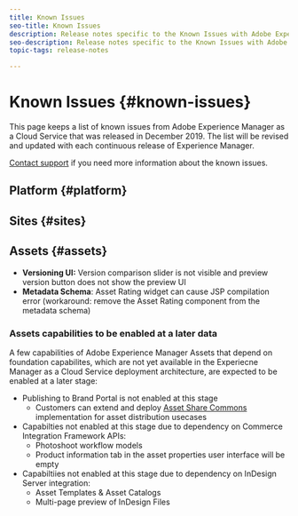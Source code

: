 ```yaml
---
title: Known Issues
seo-title: Known Issues
description: Release notes specific to the Known Issues with Adobe Experience Manager as a Cloud Service
seo-description: Release notes specific to the Known Issues with Adobe Experience Manager as a Cloud Service
topic-tags: release-notes

---
```


# Known Issues {#known-issues}

This page keeps a list of known issues from Adobe Experience Manager as a Cloud Service that was released in December 2019. The list will be revised and updated with each continuous release of Experience Manager.

[Contact support](https://helpx.adobe.com/support/experience-manager.html) if you need more information about the known issues.

## Platform {#platform}

## Sites {#sites}

## Assets {#assets}

<!-- JIRA label: assets-cloud-known-issues -->

* **Versioning UI:** Version comparison slider is not visible and preview version button does not show the preview UI <!-- CQ-4284536 -->
* **Metadata Schema**: Asset Rating widget can cause JSP compilation error (workaround: remove the Asset Rating component from the metadata schema) <!-- CQ-4282865 -->

### Assets capabilities to be enabled at a later data

A few capabilities of Adobe Experience Manager Assets that depend on foundation capabilites, which are not yet available in the Experiecne Manager as a Cloud Service deployment architecture, are expected to be enabled at a later stage:

* Publishing to Brand Portal is not enabled at this stage
  * Customers can extend and deploy [Asset Share Commons](https://adobe-marketing-cloud.github.io/asset-share-commons/) implementation for asset distribution usecases
* Capabilties not enabled at this stage due to dependency on Commerce Integration Framework APIs:
  * Photoshoot workflow models
  * Product information tab in the asset properties user interface will be empty
* Capabiltiies not enabled at this stage due to dependency on InDesign Server integration:
  * Asset Templates & Asset Catalogs
  * Multi-page preview of InDesign Files
